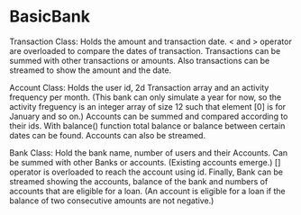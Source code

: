 # BasicBank

Transaction Class: Holds the amount and transaction date. < and > operator are overloaded to compare the dates of transaction. Transactions can be summed with other transactions or amounts. Also transactions can be streamed to show the amount and the date.

Account Class: Holds the user id, 2d Transaction array and an activity frequency per month. (This bank can only simulate a year for now, so the activity freguency is an integer array of size 12 such that element [0] is for January and so on.) Accounts can be summed and compared according to their ids. With balance() function total balance or balance between certain dates can be found. Accounts can also be streamed.

Bank Class: Hold the bank name, number of users and their Accounts. Can be summed with other Banks or accounts. (Existing accounts emerge.) [] operator is overloaded to reach the account using id. Finally, Bank can be streamed showing the accounts, balance of the bank and numbers of accounts that are eligible for a loan. (An account is eligible for a loan if the balance of two consecutive amounts are not negative.)
